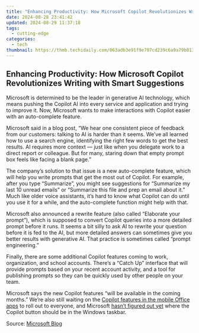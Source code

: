 ```yaml
---
title: "Enhancing Productivity: How Microsoft Copilot Revolutionizes Writing with Smart Suggestions"
date: 2024-08-28 23:41:42
updated: 2024-08-29 11:37:18
tags:
  - cutting-edge
categories:
  - tech
thumbnail: https://thmb.techidaily.com/063adb3e91f9e707cd239c6a9a79b813aee233d9ca23dd7f8b09ffae8f586c57.jpg
---
```


## Enhancing Productivity: How Microsoft Copilot Revolutionizes Writing with Smart Suggestions

Microsoft is determined to be the leader in generative AI technology, which means pushing the Copilot AI into every service and application and trying to improve it. Now, Microsoft wants to make interactions with Copilot easier with an auto-complete feature.

 Microsoft said in a blog post, “We hear one consistent piece of feedback from our customers: talking to AI is harder than it seems. We’ve all learned how to use a search engine, identifying the right few words to get the best results. AI requires more context — just like when you delegate work to a direct report or colleague. But for many, staring down that empty prompt box feels like facing a blank page.”

 The company’s solution to that issue is a new auto-complete feature, which will help you write prompts that get the most out of Copilot. For example, after you type “Summarize”, you might see suggestions for “Summarize my last 10 unread emails” or “Summarize this file and prep an email about it.” Much like older voice assistants, it’s hard to know what Copilot can do until you use it for a while, and the auto-complete function might help with that.

 Microsoft also announced a rewrite feature (also called “Elaborate your prompt”), which is supposed to convert Copilot queries into a more detailed prompt before it runs. It seems a bit silly to ask AI to rewrite your question before it is fed to the AI, but more detailed answers can sometimes give you better results with generative AI. That practice is sometimes called “prompt engineering.”

 Finally, there are some additional Copilot features coming to work, organization, and school accounts. There’s a “Catch Up” interface that will provide prompts based on your recent account activity, and a tool for publishing prompts so they can be quickly used by other people on your team.

 Microsoft says the new Copilot features “will be available in the coming months.” We’re also still waiting on the [Copilot features in the mobile Office apps](https://tiktok-video-recordings.techidaily.com/become-an-instant-contributor-at-a-tiktok-gathering/) to roll out to everyone, and Microsoft [hasn’t figured out yet](https://instagram-clips.techidaily.com/updated-instagram-soundtracks-law-and-ethics-for-2024/) where the Copilot button should be in the Windows taskbar.

 Source: [Microsoft Blog](https://blogs.microsoft.com/blog/2024/05/08/microsoft-and-linkedin-release-the-2024-work-trend-index-on-the-state-of-ai-at-work/)

<ins class="adsbygoogle"
     style="display:block"
     data-ad-format="autorelaxed"
     data-ad-client="ca-pub-7571918770474297"
     data-ad-slot="1223367746"></ins>



<ins class="adsbygoogle"
     style="display:block"
     data-ad-client="ca-pub-7571918770474297"
     data-ad-slot="8358498916"
     data-ad-format="auto"
     data-full-width-responsive="true"></ins>
